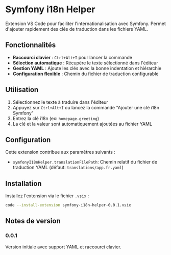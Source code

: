 # Symfony i18n Helper

Extension VS Code pour faciliter l'internationalisation avec Symfony. Permet d'ajouter rapidement des clés de traduction dans les fichiers YAML.

## Fonctionnalités

- **Raccourci clavier** : `Ctrl+Alt+I` pour lancer la commande
- **Sélection automatique** : Récupère le texte sélectionné dans l'éditeur
- **Gestion YAML** : Ajoute les clés avec la bonne indentation et hiérarchie
- **Configuration flexible** : Chemin du fichier de traduction configurable

## Utilisation

1. Sélectionnez le texte à traduire dans l'éditeur
2. Appuyez sur `Ctrl+Alt+I` ou lancez la commande "Ajouter une clé i18n Symfony"
3. Entrez la clé i18n (ex: `homepage.greeting`)
4. La clé et la valeur sont automatiquement ajoutées au fichier YAML

## Configuration

Cette extension contribue aux paramètres suivants :

* `symfonyI18nHelper.translationFilePath`: Chemin relatif du fichier de traduction YAML (défaut: `translations/app.fr.yaml`)

## Installation

Installez l'extension via le fichier `.vsix` :
```bash
code --install-extension symfony-i18n-helper-0.0.1.vsix
```

## Notes de version

### 0.0.1

Version initiale avec support YAML et raccourci clavier.
